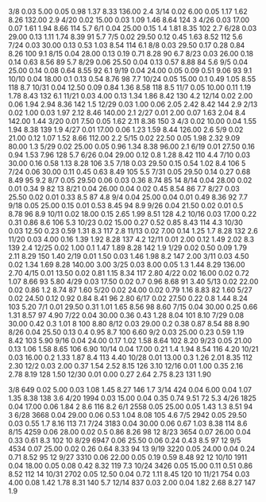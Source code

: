 3/8	0.03	5.00 	0.05	0.98	1.37	8.33 	136.00 	2.4
3/14	0.02	6.00 	0.05	1.17	1.62	8.26 	132.00 	2.9
4/20	0.02	15.00 	0.03	1.09	1.46	8.64 	124	3
4/26	0.03	17.00 	0.07	1.61	1.94	8.66 	114	5.7
6/1	0.04	25.00 	0.15	1.4	1.81	8.35 	102	2.7
6/28	0.03	29.00 	0.13	1.11	1.74	8.39 	91	5.7
7/5	0.02	29.50 	0.12	0.45	1.63	8.52 	112	5.6
7/24	0.03	30.00 	0.13	0.53	1.03	8.54 	114	6.1
8/8	0.03	29.50 	0.17	0.28	0.84	8.26 	100	9.1
8/15	0.04	28.00 	0.13	0.19	0.71	8.28 	90	6.7
8/23	0.03	26.00 	0.18	0.14	0.63	8.56 	89	5.7
8/29	0.06	25.50 	0.04	0.13	0.57	8.88 	84	5.6
9/5	0.04	25.00 	0.14	0.08	0.64	8.55 	92	6.1
9/19	0.04	24.00 	0.05	0.09	0.51	9.06 	93	9.1
10/10	0.04	18.00 	0.1	0.13	0.54	8.76 	98	7.7
10/24	0.05	15.00 	0.1	0.49	1.05	8.55 	118	8.7
10/31	0.04	12.50 	0.09	0.84	1.36	8.58 	118	8.5
11/7	0.05	10.00 	0.11	1.19	1.78	8.43 	132	6.1
11/21	0.03	4.00 	0.13	1.34	1.86	8.42 	130	4.2
12/14	0.02	2.00 	0.06	1.94	2.94	8.36 	142	1.5
12/29	0.03	1.00 	0.06	2.05	2.42	8.42 	144	2.9
2/13	0.02	1.00 	0.03	1.97	2.12	8.46 	140.00 	2.1
2/27	0.01	2.00 	0.07	1.63	2.04	8.4	142.00 	1.44
3/20	0.01	7.50 	0.05	1.62	2.11	8.36	150	3
4/3	0.02	10.00 	0.04	1.55	1.94	8.38	139	1.9
4/27	0.01	17.00 	0.06	1.23	1.59	8.44	126.00 	2.6
5/9	0.02	21.00 	0.12	1.07	1.52	8.66	112.00 	2.2
5/15	0.02	22.50 	0.05	1.98	2.32	9.09	80.00 	1.3
5/29	0.02	25.00 	0.05	0.96	1.34	8.38	96.00 	2.1
6/19	0.01	27.50 	0.16	0.94	1.53	7.96	128	5.7
6/26	0.04	29.00 	0.12	0.8	1.28	8.42	110	4.4
7/10	0.03	30.00 	0.16	0.58	1.13	8.28	106	3.5
7/18	0.03	29.50 	0.15	0.54	1.02	8.4	106	5
7/24	0.06	30.00 	0.11	0.45	0.63	8.49	105	5.5
7/31	0.05	29.50 	0.14	0.27	0.68	8.49	95	9.2
8/7	0.05	29.50 	0.06	0.03	0.36	8.74	85	14
8/14	0.04	28.00 	0.02	0.01	0.34	9	82	13
8/21	0.04	26.00 	0.04	0.02	0.45	8.54	86	7.7
8/27	0.03	25.50 	0.02	0.01	0.33	8.5	87	4.8
9/4	0.04	25.00 	0.04	0.01	0.49	8.36	92	7.7
9/18	0.05	25.00 	0.15	0.01	0.53	8.45	94	8.9
9/26	0.04	21.50 	0.02	0.01	0.5	8.78	96	8.9
10/11	0.02	18.00 	0.15	2.65	1.99	8.51	128	4.2
10/16	0.03	17.00 	0.22	0.31	0.86	8.6	106	5.3
10/23	0.02	15.00 	0.27	0.52	0.85	8.43	114	4.3
10/30	0.03	12.50 	0.23	0.59	1.31	8.3	117	2.8
11/13	0.02	7.00 	0.14	1.25	1.7	8.28	132	2.6
11/20	0.03	4.00 	0.16	1.39	1.92	8.28	137	4.2
12/11	0.01	2.00 	0.12	1.49	2.02	8.3	139	2.4
12/25	0.02	1.00 	0.1	1.47	1.89	8.28	142	1.9
1/29	0.02	0.50 	0.09	1.79	2.11	8.29	150	1.40 
2/19	0.01	1.50 	0.03	1.46	1.98	8.2	147	2.00 
3/11	0.03	4.50 	0.02	1.34	1.69	8.28	140.00 	3.00 
3/25	0.03	8.00 	0.05	1.3	1.44	8.29	136.00 	2.70 
4/15	0.01	13.50 	0.02	0.81	1.15	8.34	117	2.80 
4/22	0.02	16.00 	0.02	0.72	1.07	8.66	93	5.80 
4/29	0.03	17.50 	0.02	0.7	0.96	8.68	91	3.40 
5/13	0.02	22.00 	0.02	0.86	1.2	8.74	87	1.60 
5/20	0.02	24.00 	0.02	0.79	1.16	8.83	82	1.60 
5/27	0.02	24.50 	0.12	0.92	0.84	8.41	96	2.80 
6/17	0.02	27.50 	0.22	0.8	1.44	8.24	103	5.20 
7/1	0.01	29.50 	0.31	1.01	1.65	8.56	98	8.60 
7/15	0.04	30.00 	0.25	0.66	1.31	8.57	97	4.90 
7/22	0.04	30.00 	0.36	0.43	1.28	8.04	101	8.10 
7/29	0.08	30.00 	0.42	0.3	1.01	8	100	8.80 
8/12	0.03	29.00 	0.2	0.38	0.87	8.54	88	8.90 
8/26	0.04	25.50 	0.13	0.4	0.95	8.7	100	6.60 
9/2	0.03	25.00 	0.23	0.59	1.19	8.42	103	5.90 
9/16	0.04	24.00 	0.17	1.02	1.58	8.64	102	8.20 
9/23	0.05	21.00 	0.13	1.06	1.58	8.65	106	6.90 
10/14	0.04 	17.00 	0.21	1.4	1.94	8.54	116	4.20 
10/21	0.03	16.00 	0.2	1.33	1.87	8.4	113	4.40 
10/28	0.01	13.00 	0.3	1.26	2.01	8.35	112	2.30 
12/2	0.03	2.00 	0.37	1.54	2.52	8.15	126	3.10 
12/16	0.01	1.00 	0.35	2.16	2.78	8.19	128	1.50 
12/30	0.01	0.00 	0.27	2.64	2.75	8.23	131	1.90 

3/8	649	0.02	5.00 	0.03	1.08	1.45	8.27	146	1.7
3/14	424	0.04	6.00 	0.04	1.07	1.35	8.38	138	3.6
4/20	1994	0.03	15.00 	0.04	0.35	0.74	9.51	72	5.3
4/26	1825	0.04	17.00 	0.06	1.84	2	8.6	116	8.2
6/1	2558	0.05	25.00 	0.05	1.43	1.3	8.51	94	3
6/28	3668	0.04	29.00 	0.06	0.53	1.04	8.08	105	4.6
7/5	2942	0.05	29.50 	0.03	0.55	1.7	8.16	113	7.1
7/24	3183	0.04	30.00 	0.06	0.67	1.03	8.38	114	8.6
8/15	4259	0.06	28.00 	0.02	0.5	0.86	8.26	98	12
8/23	3654	0.07	26.00 	0.04	0.33	0.61	8.3	102	10
8/29	6947	0.06	25.50 	0.06	0.24	0.43	8.5	97	12
9/5	4534	0.07	25.00 	0.02	0.26	0.64	8.33	94	13
9/19	3220	0.05	24.00 	0.04	0.24	0.71	8.52	95	12
9/27	3310	0.06	22.00 	0.05	0.19	0.59	8.48	92	12
10/10	1911	0.04	18.00 	0.05	0.08	0.42	8.32	119	7.3
10/24	3426	0.05	15.00 	0.11	0.51	0.86	8.52	112	14
10/31	2702	0.05	12.50 	0.04	0.72	1.11	8.45	120	10
11/21	754	0.03	4.00 	0.08	1.42	1.78	8.31	140	5.7
12/14	837	0.03	2.00 	0.04	1.82	2.68	8.27	147	1.9

 
